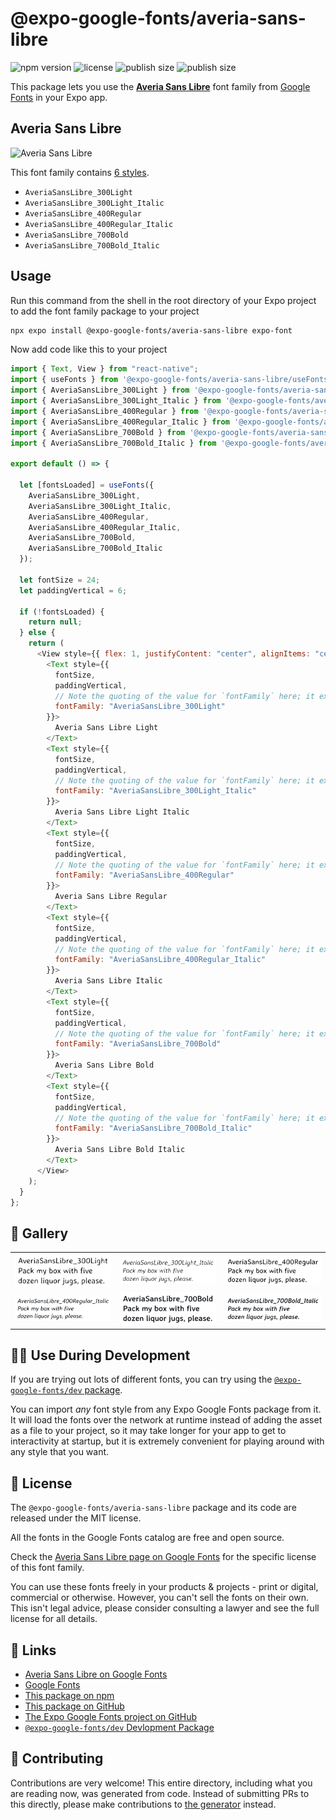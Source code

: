 # @expo-google-fonts/averia-sans-libre

![npm version](https://flat.badgen.net/npm/v/@expo-google-fonts/averia-sans-libre)
![license](https://flat.badgen.net/github/license/expo/google-fonts)
![publish size](https://flat.badgen.net/packagephobia/install/@expo-google-fonts/averia-sans-libre)
![publish size](https://flat.badgen.net/packagephobia/publish/@expo-google-fonts/averia-sans-libre)

This package lets you use the [**Averia Sans Libre**](https://fonts.google.com/specimen/Averia+Sans+Libre) font family from [Google Fonts](https://fonts.google.com/) in your Expo app.

## Averia Sans Libre

![Averia Sans Libre](./font-family.png)

This font family contains [6 styles](#-gallery).

- `AveriaSansLibre_300Light`
- `AveriaSansLibre_300Light_Italic`
- `AveriaSansLibre_400Regular`
- `AveriaSansLibre_400Regular_Italic`
- `AveriaSansLibre_700Bold`
- `AveriaSansLibre_700Bold_Italic`

## Usage

Run this command from the shell in the root directory of your Expo project to add the font family package to your project

```sh
npx expo install @expo-google-fonts/averia-sans-libre expo-font
```

Now add code like this to your project

```js
import { Text, View } from "react-native";
import { useFonts } from '@expo-google-fonts/averia-sans-libre/useFonts';
import { AveriaSansLibre_300Light } from '@expo-google-fonts/averia-sans-libre/300Light';
import { AveriaSansLibre_300Light_Italic } from '@expo-google-fonts/averia-sans-libre/300Light_Italic';
import { AveriaSansLibre_400Regular } from '@expo-google-fonts/averia-sans-libre/400Regular';
import { AveriaSansLibre_400Regular_Italic } from '@expo-google-fonts/averia-sans-libre/400Regular_Italic';
import { AveriaSansLibre_700Bold } from '@expo-google-fonts/averia-sans-libre/700Bold';
import { AveriaSansLibre_700Bold_Italic } from '@expo-google-fonts/averia-sans-libre/700Bold_Italic';

export default () => {

  let [fontsLoaded] = useFonts({
    AveriaSansLibre_300Light, 
    AveriaSansLibre_300Light_Italic, 
    AveriaSansLibre_400Regular, 
    AveriaSansLibre_400Regular_Italic, 
    AveriaSansLibre_700Bold, 
    AveriaSansLibre_700Bold_Italic
  });

  let fontSize = 24;
  let paddingVertical = 6;

  if (!fontsLoaded) {
    return null;
  } else {
    return (
      <View style={{ flex: 1, justifyContent: "center", alignItems: "center" }}>
        <Text style={{
          fontSize,
          paddingVertical,
          // Note the quoting of the value for `fontFamily` here; it expects a string!
          fontFamily: "AveriaSansLibre_300Light"
        }}>
          Averia Sans Libre Light
        </Text>
        <Text style={{
          fontSize,
          paddingVertical,
          // Note the quoting of the value for `fontFamily` here; it expects a string!
          fontFamily: "AveriaSansLibre_300Light_Italic"
        }}>
          Averia Sans Libre Light Italic
        </Text>
        <Text style={{
          fontSize,
          paddingVertical,
          // Note the quoting of the value for `fontFamily` here; it expects a string!
          fontFamily: "AveriaSansLibre_400Regular"
        }}>
          Averia Sans Libre Regular
        </Text>
        <Text style={{
          fontSize,
          paddingVertical,
          // Note the quoting of the value for `fontFamily` here; it expects a string!
          fontFamily: "AveriaSansLibre_400Regular_Italic"
        }}>
          Averia Sans Libre Italic
        </Text>
        <Text style={{
          fontSize,
          paddingVertical,
          // Note the quoting of the value for `fontFamily` here; it expects a string!
          fontFamily: "AveriaSansLibre_700Bold"
        }}>
          Averia Sans Libre Bold
        </Text>
        <Text style={{
          fontSize,
          paddingVertical,
          // Note the quoting of the value for `fontFamily` here; it expects a string!
          fontFamily: "AveriaSansLibre_700Bold_Italic"
        }}>
          Averia Sans Libre Bold Italic
        </Text>
      </View>
    );
  }
};
```

## 🔡 Gallery


||||
|-|-|-|
|![AveriaSansLibre_300Light](./300Light/AveriaSansLibre_300Light.ttf.png)|![AveriaSansLibre_300Light_Italic](./300Light_Italic/AveriaSansLibre_300Light_Italic.ttf.png)|![AveriaSansLibre_400Regular](./400Regular/AveriaSansLibre_400Regular.ttf.png)||
|![AveriaSansLibre_400Regular_Italic](./400Regular_Italic/AveriaSansLibre_400Regular_Italic.ttf.png)|![AveriaSansLibre_700Bold](./700Bold/AveriaSansLibre_700Bold.ttf.png)|![AveriaSansLibre_700Bold_Italic](./700Bold_Italic/AveriaSansLibre_700Bold_Italic.ttf.png)||


## 👩‍💻 Use During Development

If you are trying out lots of different fonts, you can try using the [`@expo-google-fonts/dev` package](https://github.com/expo/google-fonts/tree/master/font-packages/dev#readme).

You can import _any_ font style from any Expo Google Fonts package from it. It will load the fonts over the network at runtime instead of adding the asset as a file to your project, so it may take longer for your app to get to interactivity at startup, but it is extremely convenient for playing around with any style that you want.


## 📖 License

The `@expo-google-fonts/averia-sans-libre` package and its code are released under the MIT license.

All the fonts in the Google Fonts catalog are free and open source.

Check the [Averia Sans Libre page on Google Fonts](https://fonts.google.com/specimen/Averia+Sans+Libre) for the specific license of this font family.

You can use these fonts freely in your products & projects - print or digital, commercial or otherwise. However, you can't sell the fonts on their own. This isn't legal advice, please consider consulting a lawyer and see the full license for all details.

## 🔗 Links

- [Averia Sans Libre on Google Fonts](https://fonts.google.com/specimen/Averia+Sans+Libre)
- [Google Fonts](https://fonts.google.com/)
- [This package on npm](https://www.npmjs.com/package/@expo-google-fonts/averia-sans-libre)
- [This package on GitHub](https://github.com/expo/google-fonts/tree/master/font-packages/averia-sans-libre)
- [The Expo Google Fonts project on GitHub](https://github.com/expo/google-fonts)
- [`@expo-google-fonts/dev` Devlopment Package](https://github.com/expo/google-fonts/tree/master/font-packages/dev)

## 🤝 Contributing

Contributions are very welcome! This entire directory, including what you are reading now, was generated from code. Instead of submitting PRs to this directly, please make contributions to [the generator](https://github.com/expo/google-fonts/tree/master/packages/generator) instead.
